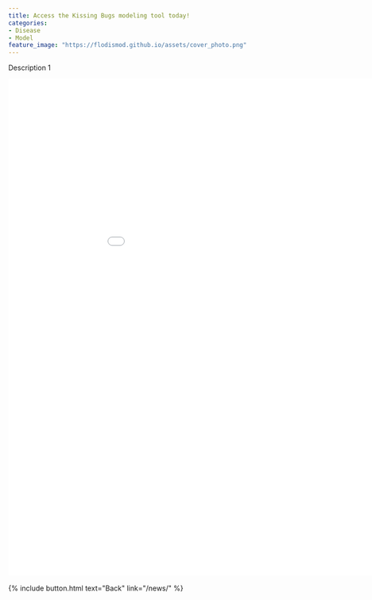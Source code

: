 ```yaml
---
title: Access the Kissing Bugs modeling tool today!
categories:
- Disease
- Model
feature_image: "https://flodismod.github.io/assets/cover_photo.png"
---
```


Description 1
<!-- more -->


<iframe width="1000" height="1000" frameborder="0" scrolling="no" marginheight="0" marginwidth="0" title="kissing bugs raw data" src="//ut-austin.maps.arcgis.com/apps/Embed/index.html?webmap=f09a2a5bd9b24e22b2d13f73e3273a8a&extent=-138.1616,-4.9121,-41.1304,49.7269&home=true&zoom=true&previewImage=false&scale=true&search=true&searchextent=true&legendlayers=true&disable_scroll=true&theme=light" style="height:1000px;width:1000px;"></iframe>

<br />
<br />
{% include button.html text="Back" link="/news/" %}
